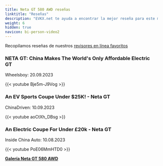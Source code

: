 ```yaml
---
title: Neta GT 580 AWD reseñas
linktitle: "Reseñas"
description: "EVKX.net te ayuda a encontrar la mejor reseña para este modelo."
weight: 6
hidden: true
navicon: bi-person-video2
---
```

Recopilamos reseñas de nuestros [revisores en línea favoritos](../../../../../guides/evreviewers/)

<div class="container text-center shadow p-2 pe-4 mb-5 bg-body-tertiary rounded border">
<h3>NETA GT: China Makes The World's Only Affordable Electric GT</h3>
<p>Wheelsboy: 20.09.2023</p>

{{< youtube Bje5m-J9Vog >}}

</div>
<div class="container text-center shadow p-2 pe-4 mb-5 bg-body-tertiary rounded border">
<h3>An EV Sports Coupe Under $25K! - Neta GT</h3>
<p>ChinaDriven: 10.09.2023</p>

{{< youtube aoCtXh_DBsg >}}

</div>
<div class="container text-center shadow p-2 pe-4 mb-5 bg-body-tertiary rounded border">
<h3>An Electric Coupe For Under £20k - Neta GT</h3>
<p>Inside China Auto: 10.08.2023</p>

{{< youtube PoE06MmHTD0 >}}

</div>
<div class="mt-3 mb-3">
<a href="../gallery/" class="text-decoration-none text-black">
<strong><i class="bi-arrow-left"></i>Galería  </strong>
</a>
<a href="../" class="text-decoration-none text-black float-end">
<strong>Neta GT 580 AWD <i class="bi-arrow-right"></i></strong>
</a>
</div>
